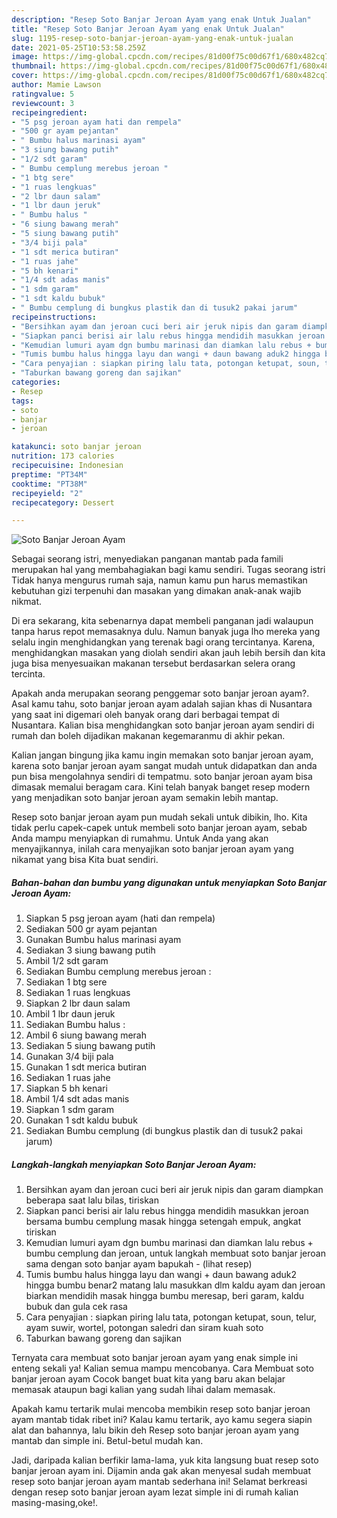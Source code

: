 ```yaml
---
description: "Resep Soto Banjar Jeroan Ayam yang enak Untuk Jualan"
title: "Resep Soto Banjar Jeroan Ayam yang enak Untuk Jualan"
slug: 1195-resep-soto-banjar-jeroan-ayam-yang-enak-untuk-jualan
date: 2021-05-25T10:53:58.259Z
image: https://img-global.cpcdn.com/recipes/81d00f75c00d67f1/680x482cq70/soto-banjar-jeroan-ayam-foto-resep-utama.jpg
thumbnail: https://img-global.cpcdn.com/recipes/81d00f75c00d67f1/680x482cq70/soto-banjar-jeroan-ayam-foto-resep-utama.jpg
cover: https://img-global.cpcdn.com/recipes/81d00f75c00d67f1/680x482cq70/soto-banjar-jeroan-ayam-foto-resep-utama.jpg
author: Mamie Lawson
ratingvalue: 5
reviewcount: 3
recipeingredient:
- "5 psg jeroan ayam hati dan rempela"
- "500 gr ayam pejantan"
- " Bumbu halus marinasi ayam"
- "3 siung bawang putih"
- "1/2 sdt garam"
- " Bumbu cemplung merebus jeroan "
- "1 btg sere"
- "1 ruas lengkuas"
- "2 lbr daun salam"
- "1 lbr daun jeruk"
- " Bumbu halus "
- "6 siung bawang merah"
- "5 siung bawang putih"
- "3/4 biji pala"
- "1 sdt merica butiran"
- "1 ruas jahe"
- "5 bh kenari"
- "1/4 sdt adas manis"
- "1 sdm garam"
- "1 sdt kaldu bubuk"
- " Bumbu cemplung di bungkus plastik dan di tusuk2 pakai jarum"
recipeinstructions:
- "Bersihkan ayam dan jeroan cuci beri air jeruk nipis dan garam diampkan beberapa saat lalu bilas, tiriskan"
- "Siapkan panci berisi air lalu rebus hingga mendidih masukkan jeroan bersama bumbu cemplung masak hingga setengah empuk, angkat tiriskan"
- "Kemudian lumuri ayam dgn bumbu marinasi dan diamkan lalu rebus + bumbu cemplung dan jeroan, untuk langkah membuat soto banjar jeroan sama dengan soto banjar ayam bapukah           (lihat resep)"
- "Tumis bumbu halus hingga layu dan wangi + daun bawang aduk2 hingga bumbu benar2 matang lalu masukkan dlm kaldu ayam dan jeroan biarkan mendidih masak hingga bumbu meresap, beri garam, kaldu bubuk dan gula cek rasa"
- "Cara penyajian : siapkan piring lalu tata, potongan ketupat, soun, telur, ayam suwir, wortel, potongan saledri dan siram kuah soto"
- "Taburkan bawang goreng dan sajikan"
categories:
- Resep
tags:
- soto
- banjar
- jeroan

katakunci: soto banjar jeroan 
nutrition: 173 calories
recipecuisine: Indonesian
preptime: "PT34M"
cooktime: "PT38M"
recipeyield: "2"
recipecategory: Dessert

---
```



![Soto Banjar Jeroan Ayam](https://img-global.cpcdn.com/recipes/81d00f75c00d67f1/680x482cq70/soto-banjar-jeroan-ayam-foto-resep-utama.jpg)

Sebagai seorang istri, menyediakan panganan mantab pada famili merupakan hal yang membahagiakan bagi kamu sendiri. Tugas seorang istri Tidak hanya mengurus rumah saja, namun kamu pun harus memastikan kebutuhan gizi terpenuhi dan masakan yang dimakan anak-anak wajib nikmat.

Di era  sekarang, kita sebenarnya dapat membeli panganan jadi walaupun tanpa harus repot memasaknya dulu. Namun banyak juga lho mereka yang selalu ingin menghidangkan yang terenak bagi orang tercintanya. Karena, menghidangkan masakan yang diolah sendiri akan jauh lebih bersih dan kita juga bisa menyesuaikan makanan tersebut berdasarkan selera orang tercinta. 



Apakah anda merupakan seorang penggemar soto banjar jeroan ayam?. Asal kamu tahu, soto banjar jeroan ayam adalah sajian khas di Nusantara yang saat ini digemari oleh banyak orang dari berbagai tempat di Nusantara. Kalian bisa menghidangkan soto banjar jeroan ayam sendiri di rumah dan boleh dijadikan makanan kegemaranmu di akhir pekan.

Kalian jangan bingung jika kamu ingin memakan soto banjar jeroan ayam, karena soto banjar jeroan ayam sangat mudah untuk didapatkan dan anda pun bisa mengolahnya sendiri di tempatmu. soto banjar jeroan ayam bisa dimasak memalui beragam cara. Kini telah banyak banget resep modern yang menjadikan soto banjar jeroan ayam semakin lebih mantap.

Resep soto banjar jeroan ayam pun mudah sekali untuk dibikin, lho. Kita tidak perlu capek-capek untuk membeli soto banjar jeroan ayam, sebab Anda mampu menyiapkan di rumahmu. Untuk Anda yang akan menyajikannya, inilah cara menyajikan soto banjar jeroan ayam yang nikamat yang bisa Kita buat sendiri.

<!--inarticleads1-->

##### Bahan-bahan dan bumbu yang digunakan untuk menyiapkan Soto Banjar Jeroan Ayam:

1. Siapkan 5 psg jeroan ayam (hati dan rempela)
1. Sediakan 500 gr ayam pejantan
1. Gunakan  Bumbu halus marinasi ayam
1. Sediakan 3 siung bawang putih
1. Ambil 1/2 sdt garam
1. Sediakan  Bumbu cemplung merebus jeroan :
1. Sediakan 1 btg sere
1. Sediakan 1 ruas lengkuas
1. Siapkan 2 lbr daun salam
1. Ambil 1 lbr daun jeruk
1. Sediakan  Bumbu halus :
1. Ambil 6 siung bawang merah
1. Sediakan 5 siung bawang putih
1. Gunakan 3/4 biji pala
1. Gunakan 1 sdt merica butiran
1. Sediakan 1 ruas jahe
1. Siapkan 5 bh kenari
1. Ambil 1/4 sdt adas manis
1. Siapkan 1 sdm garam
1. Gunakan 1 sdt kaldu bubuk
1. Sediakan  Bumbu cemplung (di bungkus plastik dan di tusuk2 pakai jarum)




<!--inarticleads2-->

##### Langkah-langkah menyiapkan Soto Banjar Jeroan Ayam:

1. Bersihkan ayam dan jeroan cuci beri air jeruk nipis dan garam diampkan beberapa saat lalu bilas, tiriskan
1. Siapkan panci berisi air lalu rebus hingga mendidih masukkan jeroan bersama bumbu cemplung masak hingga setengah empuk, angkat tiriskan
1. Kemudian lumuri ayam dgn bumbu marinasi dan diamkan lalu rebus + bumbu cemplung dan jeroan, untuk langkah membuat soto banjar jeroan sama dengan soto banjar ayam bapukah -           (lihat resep)
1. Tumis bumbu halus hingga layu dan wangi + daun bawang aduk2 hingga bumbu benar2 matang lalu masukkan dlm kaldu ayam dan jeroan biarkan mendidih masak hingga bumbu meresap, beri garam, kaldu bubuk dan gula cek rasa
1. Cara penyajian : siapkan piring lalu tata, potongan ketupat, soun, telur, ayam suwir, wortel, potongan saledri dan siram kuah soto
1. Taburkan bawang goreng dan sajikan




Ternyata cara membuat soto banjar jeroan ayam yang enak simple ini enteng sekali ya! Kalian semua mampu mencobanya. Cara Membuat soto banjar jeroan ayam Cocok banget buat kita yang baru akan belajar memasak ataupun bagi kalian yang sudah lihai dalam memasak.

Apakah kamu tertarik mulai mencoba membikin resep soto banjar jeroan ayam mantab tidak ribet ini? Kalau kamu tertarik, ayo kamu segera siapin alat dan bahannya, lalu bikin deh Resep soto banjar jeroan ayam yang mantab dan simple ini. Betul-betul mudah kan. 

Jadi, daripada kalian berfikir lama-lama, yuk kita langsung buat resep soto banjar jeroan ayam ini. Dijamin anda gak akan menyesal sudah membuat resep soto banjar jeroan ayam mantab sederhana ini! Selamat berkreasi dengan resep soto banjar jeroan ayam lezat simple ini di rumah kalian masing-masing,oke!.

